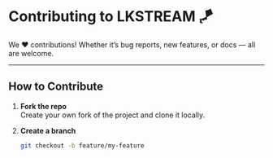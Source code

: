 # Contributing to LKSTREAM 🪁

We ❤️ contributions! Whether it’s bug reports, new features, or docs — all are welcome.

---

## How to Contribute

1. **Fork the repo**  
   Create your own fork of the project and clone it locally.

2. **Create a branch**  
   ```bash
   git checkout -b feature/my-feature
